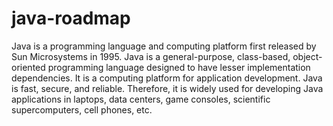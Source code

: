 # java-roadmap
Java is a programming language and computing platform first released by Sun Microsystems in 1995. Java is a general-purpose, class-based, object-oriented programming language designed to have lesser implementation dependencies. It is a computing platform for application development. Java is fast, secure, and reliable. Therefore, it is widely used for developing Java applications in laptops, data centers, game consoles, scientific supercomputers, cell phones, etc.

